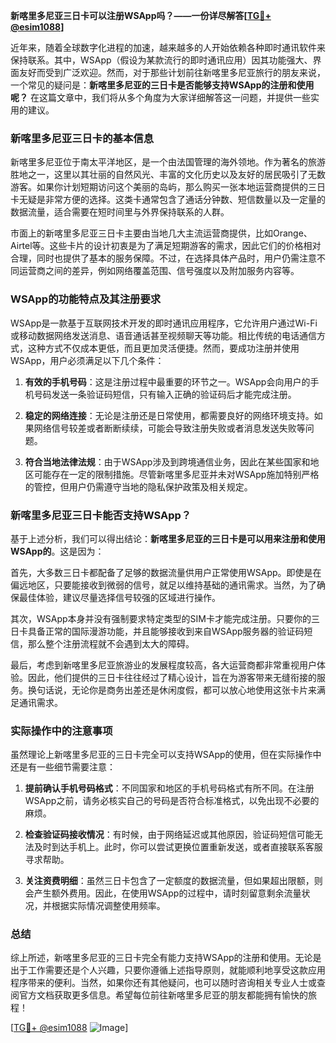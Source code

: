 **新喀里多尼亚三日卡可以注册WSApp吗？——一份详尽解答[[TG💪+ @esim1088](https://t.me/s/esim1088)]**

近年来，随着全球数字化进程的加速，越来越多的人开始依赖各种即时通讯软件来保持联系。其中，WSApp（假设为某款流行的即时通讯应用）因其功能强大、界面友好而受到广泛欢迎。然而，对于那些计划前往新喀里多尼亚旅行的朋友来说，一个常见的疑问是：**新喀里多尼亚的三日卡是否能够支持WSApp的注册和使用呢？** 在这篇文章中，我们将从多个角度为大家详细解答这一问题，并提供一些实用的建议。

### 新喀里多尼亚三日卡的基本信息

新喀里多尼亚位于南太平洋地区，是一个由法国管理的海外领地。作为著名的旅游胜地之一，这里以其壮丽的自然风光、丰富的文化历史以及友好的居民吸引了无数游客。如果你计划短期访问这个美丽的岛屿，那么购买一张本地运营商提供的三日卡无疑是非常方便的选择。这类卡通常包含了通话分钟数、短信数量以及一定量的数据流量，适合需要在短时间里与外界保持联系的人群。

市面上的新喀里多尼亚三日卡主要由当地几大主流运营商提供，比如Orange、Airtel等。这些卡片的设计初衷是为了满足短期游客的需求，因此它们的价格相对合理，同时也提供了基本的服务保障。不过，在选择具体产品时，用户仍需注意不同运营商之间的差异，例如网络覆盖范围、信号强度以及附加服务内容等。

### WSApp的功能特点及其注册要求

WSApp是一款基于互联网技术开发的即时通讯应用程序，它允许用户通过Wi-Fi或移动数据网络发送消息、语音通话甚至视频聊天等功能。相比传统的电话通信方式，这种方式不仅成本更低，而且更加灵活便捷。然而，要成功注册并使用WSApp，用户必须满足以下几个条件：

1. **有效的手机号码**：这是注册过程中最重要的环节之一。WSApp会向用户的手机号码发送一条验证码短信，只有输入正确的验证码后才能完成注册。
   
2. **稳定的网络连接**：无论是注册还是日常使用，都需要良好的网络环境支持。如果网络信号较差或者断断续续，可能会导致注册失败或者消息发送失败等问题。

3. **符合当地法律法规**：由于WSApp涉及到跨境通信业务，因此在某些国家和地区可能存在一定的限制措施。尽管新喀里多尼亚并未对WSApp施加特别严格的管控，但用户仍需遵守当地的隐私保护政策及相关规定。

### 新喀里多尼亚三日卡能否支持WSApp？

基于上述分析，我们可以得出结论：**新喀里多尼亚的三日卡是可以用来注册和使用WSApp的**。这是因为：

首先，大多数三日卡都配备了足够的数据流量供用户正常使用WSApp。即使是在偏远地区，只要能接收到微弱的信号，就足以维持基础的通讯需求。当然，为了确保最佳体验，建议尽量选择信号较强的区域进行操作。

其次，WSApp本身并没有强制要求特定类型的SIM卡才能完成注册。只要你的三日卡具备正常的国际漫游功能，并且能够接收到来自WSApp服务器的验证码短信，那么整个注册流程就不会遇到太大的障碍。

最后，考虑到新喀里多尼亚旅游业的发展程度较高，各大运营商都非常重视用户体验。因此，他们提供的三日卡往往经过了精心设计，旨在为游客带来无缝衔接的服务。换句话说，无论你是商务出差还是休闲度假，都可以放心地使用这张卡片来满足通讯需求。

### 实际操作中的注意事项

虽然理论上新喀里多尼亚的三日卡完全可以支持WSApp的使用，但在实际操作中还是有一些细节需要注意：

1. **提前确认手机号码格式**：不同国家和地区的手机号码格式有所不同。在注册WSApp之前，请务必核实自己的号码是否符合标准格式，以免出现不必要的麻烦。

2. **检查验证码接收情况**：有时候，由于网络延迟或其他原因，验证码短信可能无法及时到达手机上。此时，你可以尝试更换位置重新发送，或者直接联系客服寻求帮助。

3. **关注资费明细**：虽然三日卡包含了一定额度的数据流量，但如果超出限额，则会产生额外费用。因此，在使用WSApp的过程中，请时刻留意剩余流量状况，并根据实际情况调整使用频率。

### 总结

综上所述，新喀里多尼亚的三日卡完全有能力支持WSApp的注册和使用。无论是出于工作需要还是个人兴趣，只要你遵循上述指导原则，就能顺利地享受这款应用程序带来的便利。当然，如果你还有其他疑问，也可以随时咨询相关专业人士或查阅官方文档获取更多信息。希望每位前往新喀里多尼亚的朋友都能拥有愉快的旅程！

[[TG💪+ @esim1088](https://t.me/s/esim1088) ![Image](https://i.postimg.cc/4NQfJmqS/Snipaste-2025-05-13-00-14-12.png)]